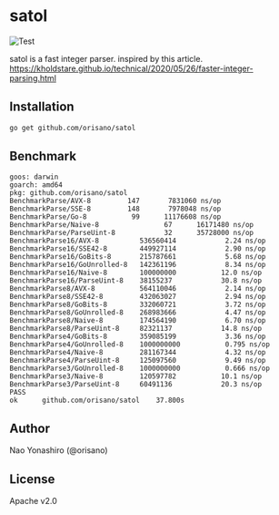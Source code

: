 # satol
![Test](https://github.com/orisano/satol/workflows/Test/badge.svg)

satol is a fast integer parser.
inspired by this article. https://kholdstare.github.io/technical/2020/05/26/faster-integer-parsing.html

## Installation
```bash
go get github.com/orisano/satol
```

## Benchmark
```
goos: darwin
goarch: amd64
pkg: github.com/orisano/satol
BenchmarkParse/AVX-8 	     147	   7831060 ns/op
BenchmarkParse/SSE-8 	     148	   7978048 ns/op
BenchmarkParse/Go-8  	      99	  11176608 ns/op
BenchmarkParse/Naive-8         	      67	  16171480 ns/op
BenchmarkParse/ParseUint-8     	      32	  35728000 ns/op
BenchmarkParse16/AVX-8         	536560414	         2.24 ns/op
BenchmarkParse16/SSE42-8       	449927114	         2.90 ns/op
BenchmarkParse16/GoBits-8      	215787661	         5.68 ns/op
BenchmarkParse16/GoUnrolled-8  	142361196	         8.34 ns/op
BenchmarkParse16/Naive-8       	100000000	        12.0 ns/op
BenchmarkParse16/ParseUint-8   	38155237	        30.8 ns/op
BenchmarkParse8/AVX-8          	564110046	         2.14 ns/op
BenchmarkParse8/SSE42-8        	432063027	         2.94 ns/op
BenchmarkParse8/GoBits-8       	332060721	         3.72 ns/op
BenchmarkParse8/GoUnrolled-8   	268983666	         4.47 ns/op
BenchmarkParse8/Naive-8        	174564190	         6.70 ns/op
BenchmarkParse8/ParseUint-8    	82321137	        14.8 ns/op
BenchmarkParse4/GoBits-8       	359085199	         3.36 ns/op
BenchmarkParse4/GoUnrolled-8   	1000000000	         0.795 ns/op
BenchmarkParse4/Naive-8        	281167344	         4.32 ns/op
BenchmarkParse4/ParseUint-8    	125097560	         9.49 ns/op
BenchmarkParse3/GoUnrolled-8   	1000000000	         0.666 ns/op
BenchmarkParse3/Naive-8        	120597782	        10.1 ns/op
BenchmarkParse3/ParseUint-8    	60491136	        20.3 ns/op
PASS
ok  	github.com/orisano/satol	37.800s
```

## Author
Nao Yonashiro (@orisano)

## License
Apache v2.0
